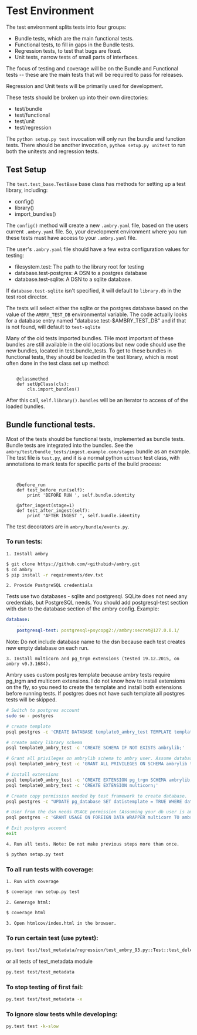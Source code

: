 
# Test Environment

The test environment splits tests into four groups: 

- Bundle tests, which are the main functional tests.
- Functional tests, to fill in gaps in the Bundle tests.
- Regression tests, to test that bugs are fixed.
- Unit tests, narrow tests of small parts of interfaces.

The focus of testing and coverage will be on the Bundle and Functional tests -- these are the main tests that will be 
required to pass for releases. 

Regression and Unit tests will be primarily used for development. 

These tests should be broken up into their own directories:

* test/bundle
* test/functional
* test/unit
* test/regression

The `python setup.py test` invocation will only run the bundle and function tests. There should be another invocation, 
`python setup.py unitest` to run both the unitests and regression tests. 

## Test Setup

The `test.test_base.TestBase` base class has methods for setting up a test library, including:

 * config()
 * library()
 * import_bundles()
 
 The `config()` method will create a new `.ambry.yaml` file, based on the users current `.ambry.yaml` file. So, your 
 development environment where you run these tests must have access to your `.ambry.yaml` file. 
 
 The user's `.ambry.yaml` file should have a few extra configuration values for testing: 
 
 * filesystem.test: The path to the library root for testing
 * database.test-postgres: A DSN to a postgres database
 * database.test-sqlite: A DSN to a sqlite database. 
 
 If `database.test-sqlite` isn't specified, it will default to `library.db` in the test root director. 
 
 The tests will select either the sqlite or the postgres database based on the value of the `AMBRY_TEST_DB` 
 environmental variable. The code actually looks for a database entry named "database.test-$AMBRY_TEST_DB" and if 
 that is not found, will default to `test-sqlite`
 
 Many of the old tests imported bundles. THe most important of these bundles are still available in the old locations
 but new code should use the new bundles, located in test.bundle_tests. To get to these bundles in functional tests, 
 they should be loaded in the test library, which is most often done in the test class  set up method: 
 
```class Test(TestBase):

    @classmethod
    def setUpClass(cls):
        cls.import_bundles()
```
 
After this call, `self.library().bundles` will be an iterator to access of of the loaded bundles. 

## Bundle functional tests. 

Most of the tests should be functional tests, implemented as bundle tests. Bundle tests are integrated into the
bundles. See the `ambry/test/bundle_tests/ingest.example.com/stages` bundle as an example. The test file is `test.py`, 
and it is a normal python `uittest` test class, with annotations to mark tests for specific parts of the build process:

```class Test(BundleTest):


    @before_run
    def test_before_run(self):
        print 'BEFORE RUN ', self.bundle.identity

    @after_ingest(stage=1)
    def test_after_ingest(self):
        print 'AFTER INGEST ', self.bundle.identity
```

The  test decorators are in `ambry/bundle/events.py`.

### To run tests:
    1. Install ambry
```bash
$ git clone https://github.com/<githubid>/ambry.git
$ cd ambry
$ pip install -r requirements/dev.txt
```

    2. Provide PostgreSQL credentials
Tests use two databases - sqlite and postgresql. SQLite does not need any credentials, but PostgreSQL needs. You should add postgresql-test section with dsn to the database section of the ambry config. Example:
```yaml
database:
    ...
    postgresql-test: postgresql+psycopg2://ambry:secret@127.0.0.1/
```
Note: Do not include database name to the dsn because each test creates new empty database on each run.

    3. Install multicorn and pg_trgm extensions (tested 19.12.2015, on ambry v0.3.1684).
Ambry uses custom postgres template because ambry tests require pg_trgm and multicorn extensions. I do not know how to install extensions on the fly, so you need to create the template and install both extensions before running tests. If postgres does not have such template all postgres tests will be skipped.
```bash
# Switch to postgres account
sudo su - postgres

# create template
psql postgres -c 'CREATE DATABASE template0_ambry_test TEMPLATE template0;'

# create ambry library schema
psql template0_ambry_test -c 'CREATE SCHEMA IF NOT EXISTS ambrylib;'

# Grant all privileges on ambrylib schema to ambry user. Assume database user is ambry.
psql template0_ambry_test -c 'GRANT ALL PRIVILEGES ON SCHEMA ambrylib to ambry;'

# install extensions
psql template0_ambry_test -c 'CREATE EXTENSION pg_trgm SCHEMA ambrylib;'
psql template0_ambry_test -c 'CREATE EXTENSION multicorn;'

# Create copy permission needed by test framework to create database.
psql postgres -c "UPDATE pg_database SET datistemplate = TRUE WHERE datname='template0_ambry_test';"

# User from the dsn needs USAGE permission (Assuming your db user is ambry)
psql postgres -c 'GRANT USAGE ON FOREIGN DATA WRAPPER multicorn TO ambry;'

# Exit postgres account
exit
```

    4. Run all tests. Note: Do not make previous steps more than once.
```bash
$ python setup.py test
```

### To all run tests with coverage:

    1. Run with coverage
```bash
$ coverage run setup.py test
```
    2. Generage html:
```bash
$ coverage html
```
    3. Open htmlcov/index.html in the browser.

### To run certain test (use pytest):
```bash
py.test test/test_metadata/regression/test_ambry_93.py::Test::test_deletes_removed_keys_from_db
```
or all tests of test_metadata module
```bash
py.test test/test_metadata
```

### To stop testing of first fail:
```bash
py.test test/test_metadata -x
```

### To ignore slow tests while developing:
```bash
py.test test -k-slow
```


